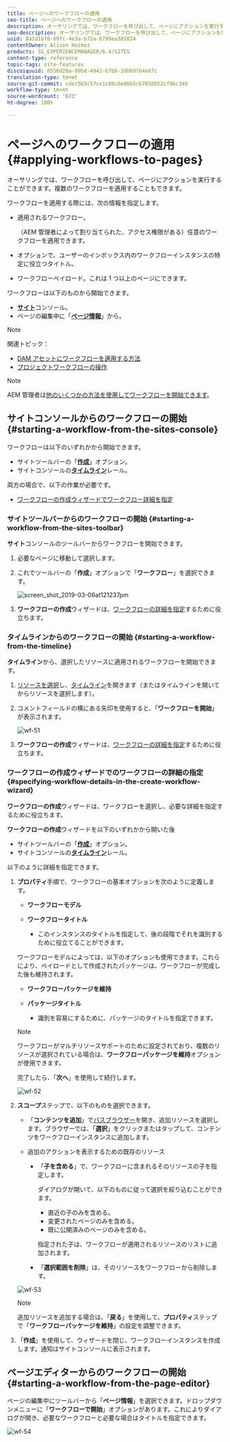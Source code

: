 ```yaml
---
title: ページへのワークフローの適用
seo-title: ページへのワークフローの適用
description: オーサリングでは、ワークフローを呼び出して、ページにアクションを実行することができます。複数のワークフローを適用することもできます。
seo-description: オーサリングでは、ワークフローを呼び出して、ページにアクションを実行することができます。複数のワークフローを適用することもできます。
uuid: 8a1d16f8-69fc-4e3a-b72a-b799ea381024
contentOwner: Alison Heimoz
products: SG_EXPERIENCEMANAGER/6.4/SITES
content-type: reference
topic-tags: site-features
discoiquuid: 8556d20a-99bd-4942-b7b8-2db69f64e67c
translation-type: tm+mt
source-git-commit: cdec5b3c57ce1c80c0ed6b5cb7650b52cf9bc340
workflow-type: tm+mt
source-wordcount: '673'
ht-degree: 100%

---
```



# ページへのワークフローの適用{#applying-workflows-to-pages}

オーサリングでは、ワークフローを呼び出して、ページにアクションを実行することができます。複数のワークフローを適用することもできます。

ワークフローを適用する際には、次の情報を指定します。

* 適用されるワークフロー。

    （AEM 管理者によって割り当てられた、アクセス権限がある）任意のワークフローを適用できます。

* オプションで、ユーザーのインボックス内のワークフローインスタンスの特定に役立つタイトル。
* ワークフローペイロード。これは 1 つ以上のページにできます。

ワークフローは以下のものから開始できます。

* **[サイト](#starting-a-workflow-from-the-sites-console)**&#x200B;コンソール。
* ページの編集中に「**[ページ情報](#starting-a-workflow-from-the-page-editor)**」から。

>[!NOTE]
>
>関連トピック：
>
>* [DAM アセットにワークフローを適用する方法](/help/assets/assets-workflow.md)
>* [プロジェクトワークフローの操作](/help/sites-authoring/projects-with-workflows.md)

>



>[!NOTE]
>
>AEM 管理者は[他のいくつかの方法を使用してワークフローを開始できます](/help/sites-administering/workflows-starting.md)。

## サイトコンソールからのワークフローの開始 {#starting-a-workflow-from-the-sites-console}

ワークフローは以下のいずれかから開始できます。

* サイトツールバーの「**[作成](#starting-a-workflow-from-the-sites-toolbar)**」オプション。
* サイトコンソールの&#x200B;**[タイムライン](#starting-a-workflow-from-the-timeline)**&#x200B;レール。

両方の場合で、以下の作業が必要です。

* [ワークフローの作成ウィザードでワークフロー詳細を指定](#specifying-workflow-details-in-the-create-workflow-wizard)

### サイトツールバーからのワークフローの開始 {#starting-a-workflow-from-the-sites-toolbar}

**サイト**&#x200B;コンソールのツールバーからワークフローを開始できます。

1. 必要なページに移動して選択します。

1. これでツールバーの「**作成**」オプションで「**ワークフロー**」を選択できます。

   ![screen_shot_2019-03-06at121237pm](assets/screen_shot_2019-03-06at121237pm.png)

1. **ワークフローの作成**&#x200B;ウィザードは、[ワークフローの詳細を指定](#specifying-workflow-details-in-the-create-workflow-wizard)するために役立ちます。

### タイムラインからのワークフローの開始  {#starting-a-workflow-from-the-timeline}

**タイムライン**&#x200B;から、選択したリソースに適用されるワークフローを開始できます。

1. [リソースを選択](/help/sites-authoring/basic-handling.md#viewing-and-selecting-resources)し、[タイムライン](/help/sites-authoring/basic-handling.md#timeline)を開きます（またはタイムラインを開いてからリソースを選択します）。
1. コメントフィールドの横にある矢印を使用すると、「**ワークフローを開始**」が表示されます。

   ![wf-51](assets/wf-51.png)

1. **ワークフローの作成**&#x200B;ウィザードは、[ワークフローの詳細を指定](#specifying-workflow-details-in-the-create-workflow-wizard)するために役立ちます。

### ワークフローの作成ウィザードでのワークフローの詳細の指定  {#specifying-workflow-details-in-the-create-workflow-wizard}

**ワークフローの作成**&#x200B;ウィザードは、ワークフローを選択し、必要な詳細を指定するために役立ちます。

**ワークフローの作成**&#x200B;ウィザードを以下のいずれかから開いた後

* サイトツールバーの「**[作成](#starting-a-workflow-from-the-sites-toolbar)**」オプション。
* サイトコンソールの&#x200B;**[タイムライン](#starting-a-workflow-from-the-timeline)**&#x200B;レール。

以下のように詳細を指定できます。

1. **プロパティ**&#x200B;手順で、ワークフローの基本オプションを次のように定義します。

   * **ワークフローモデル**
   * **ワークフロータイトル**

      * このインスタンスのタイトルを指定して、後の段階でそれを識別するために役立てることができます。

   ワークフローモデルによっては、以下のオプションも使用できます。これらにより、ペイロードとして作成されたパッケージは、ワークフローが完成した後も維持されます。

   * **ワークフローパッケージを維持**
   * **パッケージタイトル**

      * 識別を容易にするために、パッケージのタイトルを指定できます。
   >[!NOTE]
   >
   >ワークフローがマルチリソースサポートのために設定されており、複数のリソースが選択されている場合は、**ワークフローパッケージを維持**&#x200B;オプションが使用できます。[](/help/sites-developing/workflows-models.md#configuring-a-workflow-for-multi-resource-support)

   完了したら、「**次へ**」を使用して続行します。

   ![wf-52](assets/wf-52.png)

1. **スコープ**&#x200B;ステップで、以下のものを選択できます。

   * 「**コンテンツを追加**」で[パスブラウザー](/help/sites-authoring/author-environment-tools.md#path-browser)を開き、追加リソースを選択します。ブラウザーでは、「**選択**」をクリックまたはタップして、コンテンツをワークフローインスタンスに追加します。
   * 追加のアクションを表示するための既存のリソース

      * 「**子を含める**」で、ワークフローに含まれるそのリソースの子を指定します。

         ダイアログが開いて、以下のものに従って選択を絞り込むことができます。

         * 直近の子のみを含める。
         * 変更されたページのみを含める。
         * 既に公開済みのページのみを含める。

         指定された子は、ワークフローが適用されるリソースのリストに追加されます。

      * 「**選択範囲を削除**」は、そのリソースをワークフローから削除します。

   ![wf-53](assets/wf-53.png)

   >[!NOTE]
   >
   >追加リソースを追加する場合は、「**戻る**」を使用して、**プロパティ**&#x200B;ステップで「**ワークフローパッケージを維持**」の設定を調整できます。

1. 「**作成**」を使用して、ウィザードを閉じ、ワークフローインスタンスを作成します。通知はサイトコンソールに表示されます。

## ページエディターからのワークフローの開始 {#starting-a-workflow-from-the-page-editor}

ページの編集中にツールバーから「**ページ情報**」を選択できます。ドロップダウンメニューに「**ワークフローで開始**」オプションがあります。これによりダイアログが開き、必要なワークフローと必要な場合はタイトルを指定できます。

![wf-54](assets/wf-54.png)

